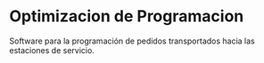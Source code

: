 # Optimizacion de Programacion
Software para la programación de pedidos transportados hacia las estaciones de servicio.
